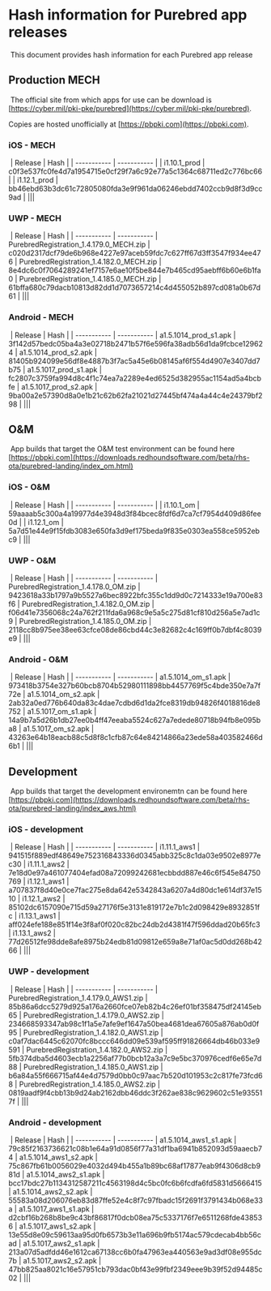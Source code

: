 # Hash information for Purebred app releases
​
This document provides hash information for each Purebred app release
​
## Production MECH
​
The official site from which apps for use can be download is [https://cyber.mil/pki-pke/purebred](https://cyber.mil/pki-pke/purebred).

Copies are hosted unofficially at [https://pbpki.com](https://pbpki.com).
​
### iOS - MECH
​
| Release      | Hash |
| ----------- | ----------- |
| i1.10.1_prod | c0f3e537fc0fe4d7a1954715e0cf29f7a6c92e77a5c1364c68711ed2c776bc66 |
| i1.12.1_prod  | bb46ebd63b3dc61c72805080fda3e9f961da06246ebdd7402ccb9d8f3d9cc9ad |
|||

### UWP - MECH
​
| Release      | Hash |
| ----------- | ----------- |
PurebredRegistration_1.4.179.0_MECH.zip | c020d2317dcf79de6b968e4227e97aceb59fdc7c627ff67d3ff3547f934ee476 |
PurebredRegistration_1.4.182.0_MECH.zip | 8e4dc6c0f7064289241ef7157e6ae10f5be844e7b465cd95aebff6b60e6b1fa0 |
PurebredRegistration_1.4.185.0_MECH.zip | 61bffa680c79dacb10813d82dd1d7073657214c4d455052b897cd081a0b67d61 |
|||

### Android - MECH
​
| Release      | Hash |
| ----------- | ----------- |
a1.5.1014_prod_s1.apk | 3f142d57bedc05ba4a3e02718b2471b57f6e596fa38adb56d1da9fcbce129624 |
a1.5.1014_prod_s2.apk | 81405b924099e56df8e4887b3f7ac5a45e6b08145af6f554d4907e3407dd7b75 |
a1.5.1017_prod_s1.apk | fc2807c3759fa994d8c4f1c74ea7a2289e4ed6525d382955ac1154ad5a4bcbfe |
a1.5.1017_prod_s2.apk | 9ba00a2e57390d8a0e1b21c62b62fa21021d27445bf474a4a44c4e24379bf298 |
|||

## O&M  
​
App builds that target the O&M test environment can be found here [https://pbpki.com](https://downloads.redhoundsoftware.com/beta/rhs-ota/purebred-landing/index_om.html)
​
### iOS - O&M
​
| Release      | Hash |
| ----------- | ----------- |
| i1.10.1_om | 59aaaab5c300a4a19977d4e3948d3f84bcec8fdf6d7ca7cf7954d409d86fee0d |
| i1.12.1_om  | 5a7d51e44e9f15fdb3083e650fa3d9ef175beda9f835e0303ea558ce5952ebc9 |
|||

### UWP - O&M
​
| Release      | Hash |
| ----------- | ----------- |
PurebredRegistration_1.4.178.0_OM.zip | 9423618a33b1797a9b5527a6bec8922bfc355c1dd9d0c7214333e19a700e83f6 |
PurebredRegistration_1.4.182.0_OM.zip | f06d41e7356068c24a762f211fda6a968c9e5a5c275d81cf810d256a5e7ad1c9 |
PurebredRegistration_1.4.185.0_OM.zip | 2118cc8b975ee38ee63cfce08de86cbd44c3e82682c4c169ff0b7dbf4c8039e9 |
|||

### Android - O&M
​
| Release      | Hash |
| ----------- | ----------- |
a1.5.1014_om_s1.apk | 973418b3754e327b60bcb8704b52980111898bb4457769f5c4bde350e7a7f72e |
a1.5.1014_om_s2.apk | 2ab32a0ed776b640da83c4dae7cdbd6d1da2fce8319db94826f4018816de8752 |
a1.5.1017_om_s1.apk | 14a9b7a5d26b1db27ee0b4ff47eeaba5524c627a7edede80718b94fb8e095ba8 |
a1.5.1017_om_s2.apk | 43263e64b18eacb88c5d8f8c1cfb87c64e84214866a23ede58a403582466d6b1 |
|||

## Development
​
App builds that target the development environemtn can be found here [https://pbpki.com](https://downloads.redhoundsoftware.com/beta/rhs-ota/purebred-landing/index_aws.html)
​
### iOS - development
​
| Release      | Hash |
| ----------- | ----------- |
i1.11.1_aws1 | 941515f889edf48649e752316843336d0345abb325c8c1da03e9502e8977ec30 |
i1.11.1_aws2 | 7e18d0e97a461077404efad08a72099242681ecbbdd887e46c6f545e84750769 |
i1.12.1_aws1 | a707837f8d40e0ce7fac275e8da642e5342843a6207a4d80dc1e614df37e1510 |
i1.12.1_aws2 | 85102dc6157090e715d59a27176f5e3131e819172e7b1c2d098429e8932851fc |
i1.13.1_aws1 | aff024efe188e851f14e3f8af0f020c82bc24db2d4381f47f596ddad20b65fc3 |
i1.13.1_aws2 | 77d26512fe98dde8afe8975b24edb81d09812e659a8e71af0ac5d0dd268b4266 |
|||

### UWP - development
​
| Release      | Hash |
| ----------- | ----------- |
PurebredRegistration_1.4.179.0_AWS1.zip | 85b86a6dcc5279d925a176a2660fce07eb82b4c26ef01bf358475df24145eb65 |
PurebredRegistration_1.4.179.0_AWS2.zip | 234668593347ab98c1f1a5e7afe9ef1647a50bea4681dea67605a876ab0d0f95 |
PurebredRegistration_1.4.182.0_AWS1.zip | c0af7dac6445c62070fc8bccc646dd09e539af595ff91826664db46b033e9591 |
PurebredRegistration_1.4.182.0_AWS2.zip | 5fb374dba5d4603ecb1a2256af77b0bcb12a3a7c9e5bc370976cedf6e65e7d88 |
PurebredRegistration_1.4.185.0_AWS1.zip | b6a84a55f666715af44e4d7579d0bb0c97aac7b520d101953c2c817fe73fcd68 |
PurebredRegistration_1.4.185.0_AWS2.zip | 0819aadf9f4cbb13b9d24ab2162dbb46ddc3f262ae838c9629602c51e935517f |
|||

### Android - development
​
| Release      | Hash |
| ----------- | ----------- |
a1.5.1014_aws1_s1.apk | 79c85f2163736621c08b1e64a91d0856f77a31df1ba6941b852093d59aaecb74 |
a1.5.1014_aws1_s2.apk | 75c867fb61b0056029e4032d494b455a1b89bc68af17877eab9f4306d8cb981d |
a1.5.1014_aws2_s1.apk | bcc17bdc27b1134312587211c4563198d4c5bc0fc6b6fcdfa6fd5831d5666415 |
a1.5.1014_aws2_s2.apk | 55583a08d206076eb83d87ffe52e4c8f7c97fbadc15f2691f3791434b068e33a |
a1.5.1017_aws1_s1.apk | d2cbf16b268b8be9c43bf86817f0dcb08ea75c5337176f7e6511268fde438536 |
a1.5.1017_aws1_s2.apk | 13e55d8e09c59613aa95d0fb6573b3e11a696b9fb5174ac579cdecab4bb56cad |
a1.5.1017_aws2_s1.apk | 213a07d5adfdd46e1612ca67138cc6b0fa47963ea440563e9ad3df08e955dc7b |
a1.5.1017_aws2_s2.apk | 47bb825aa8021c16e57951cb793dac0bf43e99fbf2349eee9b39f52d94485c02 |
|||


